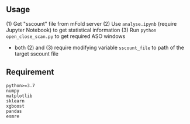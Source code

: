 ## Usage
(1) Get "sscount" file from mFold server
(2) Use `analyse.ipynb` (require Jupyter Notebook) to get statistical information
(3) Run `python open_close_scan.py` to get required ASO windows

- both (2) and (3) require modifying variable `sscount_file` to path of the target sscount file

## Requirement

```
python>=3.7
numpy
matplotlib
sklearn
xgboost
pandas
esmre
```